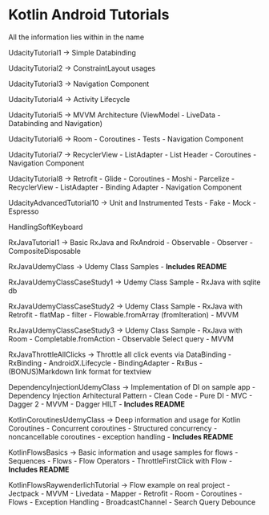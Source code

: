 # Kotlin Android Tutorials
All the information lies within in the name 

UdacityTutorial1 -> Simple Databinding 

UdacityTutorial2 -> ConstraintLayout usages 

UdacityTutorial3 -> Navigation Component

UdacityTutorial4 -> Activity Lifecycle

UdacityTutorial5 -> MVVM Architecture (ViewModel - LiveData - Databinding and Navigation)

UdacityTutorial6 -> Room - Coroutines - Tests - Navigation Component

UdacityTutorial7 -> RecyclerView - ListAdapter - List Header - Coroutines - Navigation Component

UdacityTutorial8 -> Retrofit - Glide - Coroutines - Moshi - Parcelize - RecyclerView - ListAdapter - Binding Adapter - Navigation Component

UdacityAdvancedTutorial10 -> Unit and Instrumented Tests - Fake - Mock - Espresso

HandlingSoftKeyboard

RxJavaTutorial1 -> Basic RxJava and RxAndroid - Observable - Observer - CompositeDisposable

RxJavaUdemyClass -> Udemy Class Samples - **Includes README**

RxJavaUdemyClassCaseStudy1 -> Udemy Class Sample - RxJava with sqlite db

RxJavaUdemyClassCaseStudy2 -> Udemy Class Sample - RxJava with Retrofit - flatMap - filter - Flowable.fromArray (fromIteration) - MVVM

RxJavaUdemyClassCaseStudy3 -> Udemy Class Sample - RxJava with Room - Completable.fromAction - Observable Select query - MVVM

RxJavaThrottleAllClicks -> Throttle all click events via DataBinding - RxBinding - AndroidX.Lifecycle - BindingAdapter - RxBus - (BONUS)Markdown link format for textview

DependencyInjectionUdemyClass -> Implementation of DI on sample app - Dependency Injection Arhitectural Pattern - Clean Code - Pure DI - MVC - Dagger 2 - MVVM - Dagger HILT - **Includes README**

KotlinCoroutinesUdemyClass -> Deep information and usage for Kotlin Coroutines - Concurrent coroutines - Structured concurrency - noncancellable coroutines - exception handling - **Includes README**

KotlinFlowsBasics -> Basic information and usage samples for flows - Sequences - Flows - Flow Operators - ThrottleFirstClick with Flow - **Includes README**

KotlinFlowsRaywenderlichTutorial -> Flow example on real project - Jectpack - MVVM - Livedata - Mapper - Retrofit - Room - Coroutines - Flows - Exception Handling - BroadcastChannel - Search Query Debounce
